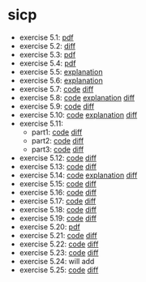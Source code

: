 # sicp

* exercise 5.1: [pdf](chapter-5/5.1/ex5.1.pdf)
* exercise 5.2: [diff](https://github.com/nwg/sicp/commit/a6fb6516594f912fb05a09fd34313e44449f16f3)
* exercise 5.3: [pdf](chapter-5/5.1/ex5.3.pdf)
* exercise 5.4: [pdf](chapter-5/5.1/ex5.4.pdf)
* exercise 5.5: [explanation](chapter-5/5.1/ex5.5.md)
* exercise 5.6: [explanation](chapter-5/5.1/ex5.6.md)
* exercise 5.7: [code](https://github.com/nwg/sicp/blob/ex5.7/chapter-5/5.2/base.rkt) [diff](https://github.com/nwg/sicp/commit/dd4caec566899c7e47c4479848a7f7dfeee9cbe9#diff-a1939dfb889925c44b93bae43500a6ee)
* exercise 5.8: [code](https://github.com/nwg/sicp/blob/ex5.8/chapter-5/5.2/base.rkt) [explanation](https://github.com/nwg/sicp/blob/ex5.8/chapter-5/5.2/ex5.8.md) [diff](https://github.com/nwg/sicp/commit/c3f10ce73946f4a3954779b814d39218c8098903#diff-171e2568da8f35af04868f439938d8fb)
* exercise 5.9: [code](https://github.com/nwg/sicp/blob/ex5.9/chapter-5/5.2/base.rkt) [diff](https://github.com/nwg/sicp/commit/f2881cc34e2bf90866d0372af9f1c7412f214436#diff-171e2568da8f35af04868f439938d8fb)
* exercise 5.10: [code](https://github.com/nwg/sicp/blob/ex5.10/chapter-5/5.2/base.rkt) [explanation](https://github.com/nwg/sicp/blob/ex5.10/chapter-5/5.2/ex5.10.md) [diff](https://github.com/nwg/sicp/commit/211d50de1244d675432ed17166305b3c937ace70#diff-171e2568da8f35af04868f439938d8fb)
* exercise 5.11:
    * part1: [code](https://github.com/nwg/sicp/blob/ex5.11-part1/chapter-5/5.2/base.rkt) [diff](https://github.com/nwg/sicp/commit/57c42aa3039678cb81576dfed934256c298997f0#diff-171e2568da8f35af04868f439938d8fb)
    * part2: [code](https://github.com/nwg/sicp/blob/ex5.11-part2/chapter-5/5.2/base.rkt) [diff](https://github.com/nwg/sicp/commit/c121440f2d0559b3e148326fffd286d823323472#diff-171e2568da8f35af04868f439938d8fb)
    * part3: [code](https://github.com/nwg/sicp/blob/ex5.11-part3/chapter-5/5.2/base.rkt) [diff](https://github.com/nwg/sicp/commit/cce98dcd6bf6e082f92afb01c812fad3ff1bc4cf#diff-171e2568da8f35af04868f439938d8fb)
* exercise 5.12: [code](https://github.com/nwg/sicp/blob/ex5.12/chapter-5/5.2/base.rkt) [diff](https://github.com/nwg/sicp/commit/6620223b498f244e2377ebb1a4b647adff02aca4#diff-171e2568da8f35af04868f439938d8fb)
* exercise 5.13: [code](https://github.com/nwg/sicp/blob/ex5.13/chapter-5/5.2/base.rkt) [diff](https://github.com/nwg/sicp/commit/ab21aedfcafd9e55452739e4a4ddd97c136d5fd2#diff-171e2568da8f35af04868f439938d8fb)
* exercise 5.14: [code](https://github.com/nwg/sicp/blob/ex5.14/chapter-5/5.2/base.rkt) [explanation](https://github.com/nwg/sicp/blob/ex5.14/chapter-5/5.2/ex5.14.md) [diff](https://github.com/nwg/sicp/commit/df0bf530af506723ff98084534e15c4f9920fe8d#diff-171e2568da8f35af04868f439938d8fb)
* exercise 5.15: [code](https://github.com/nwg/sicp/blob/ex5.15/chapter-5/5.2/base.rkt) [diff](https://github.com/nwg/sicp/commit/752dc16dbe85d49a4057d0fdd9db532660499676#diff-171e2568da8f35af04868f439938d8fb)
* exercise 5.16: [code](https://github.com/nwg/sicp/blob/ex5.16/chapter-5/5.2/base.rkt) [diff](https://github.com/nwg/sicp/commit/6fd38ded70504dce8b9421c5ca94941f6974f70c#diff-171e2568da8f35af04868f439938d8fb)
* exercise 5.17: [code](https://github.com/nwg/sicp/blob/ex5.17/chapter-5/5.2/base.rkt) [diff](https://github.com/nwg/sicp/commit/bbf471d83abd3fe15e5bbad6a1ae3566ac7e7286#diff-171e2568da8f35af04868f439938d8fb)
* exercise 5.18: [code](https://github.com/nwg/sicp/blob/ex5.18/chapter-5/5.2/base.rkt) [diff](https://github.com/nwg/sicp/commit/0966eca55fd3ce55aa5fb2164269d48a4a6bc3e7#diff-171e2568da8f35af04868f439938d8fb)
* exercise 5.19: [code](https://github.com/nwg/sicp/blob/ex5.19/chapter-5/5.2/base.rkt) [diff](https://github.com/nwg/sicp/commit/3cb24a950b3a1006d8e5b980b4fddfddbac4e3d9)
* exercise 5.20: [pdf](chapter-5/5.3/ex5.20.pdf)
* exercise 5.21: [code](https://github.com/nwg/sicp/blob/ex5.21/chapter-5/3/chapter-5.3.rkt) [diff](https://github.com/nwg/sicp/commit/0d294ef99f0e1eed7b20c156a021821dd01523ed#diff-6d82eacee05886a21968e26e12f49c0b)
* exercise 5.22: [code](https://github.com/nwg/sicp/blob/ex5.22/chapter-5/3/chapter-5.3.rkt) [diff](https://github.com/nwg/sicp/commit/4a4ef95538fa921fb21882cfc1af362e644cf8c2)
* exercise 5.23: [code](https://github.com/nwg/sicp/blob/ex5.23/chapter-5/4/chapter-5.4.rkt) [diff](https://github.com/nwg/sicp/commit/b62c34f91cf81883f771d9dbb0e1ecac7f3e454b#diff-b606f17fa56d029d5bfc7d0e5d1d0cb6)
* exercise 5.24: will add
* exercise 5.25: [code](https://github.com/nwg/sicp/blob/ex5.25/chapter-5/4/chapter-5.4.rkt) [diff](https://github.com/nwg/sicp/commit/9c1beb173df49587c83951773add38a38aa093a1#diff-b606f17fa56d029d5bfc7d0e5d1d0cb6)
